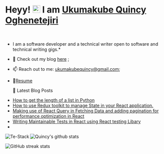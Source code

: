 
# Heyy! <img src="https://user-images.githubusercontent.com/1303154/88677602-1635ba80-d120-11ea-84d8-d263ba5fc3c0.gif" width="24px" alt="hi"> I am [Ukumakube  Quincy Oghenetejiri](https://quincyoghenetejiri.vercel.app/)


<br/>


* I am a software developer and a technical writer open to software and technical writing gigs.*


- 🌱 Check out my blog [here](https://abrupt-stream-466.notion.site/Quincy-s-Technical-Content-Portfolio-74e22c4d4c7c4cbbbb703db63d3192b8?pvs=4) ; 

- 📫 Reach out to me: ukumakubequincy@gmail.com;
- 📝[Resume](https://drive.google.com/file/d/1BToK-TTPlnd6EPyLlr8DZI1hYFVkDrS4/view?usp=sharing)

  📘 Latest Blog Posts

<!-- BLOG-POST-LIST:START -->
- [How to get the length of a list in Python](https://www.cherryservers.com/blog/python-list-length)
- [How to use Redux toolkit to manage State in your React application. ](https://www.freecodecamp.org/news/use-redux-toolkit-to-manage-state-in-react-apps/)
- [Making use of React Query in Fetching Data and adding pagination for performance optimization in React](https://quincyoghenetejiri.hashnode.dev/making-use-of-react-query-in-fetching-data-and-adding-pagination-for-performance-optimization-in-react)
- [Writing Maintainable Tests in React using React testing Libary ](https://quincyoghenetejiri.hashnode.dev/writing-maintainable-tests-in-react-using-the-react-testing-library)
- 

 
<p><img align="left" src="https://github-readme-stats.vercel.app/api/top-langs?username=Te-Stack&show_icons=true&theme=tokyonight&locale=en&layout=compact" alt="Te-Stack" /></p>


![Quincy's github stats](https://github-readme-stats.vercel.app/api?username=Te-Stack&show_icons=true&theme=tokyonight&locale=en&count_private=true)

![GitHub streak stats](https://github-readme-streak-stats.herokuapp.com/?user=Te-Stack&theme=tokyonight)  



